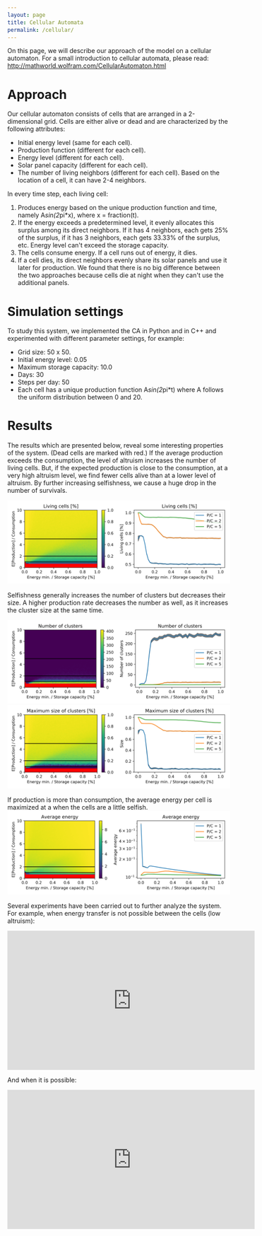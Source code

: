 ```yaml
---
layout: page
title: Cellular Automata
permalink: /cellular/
---
```


On this page, we will describe our approach of the model on a cellular automaton. For a small introduction to cellular automata, please read: http://mathworld.wolfram.com/CellularAutomaton.html

# Approach
Our cellular automaton consists of cells that are arranged in a 2-dimensional grid. Cells are either alive or dead and are characterized by the following attributes: 
- Initial energy level (same for each cell).
- Production function (different for each cell).
- Energy level (different for each cell).
- Solar panel capacity (different for each cell).
- The number of living neighbors (different for each cell). Based on the location of a cell, it can have 2-4 neighbors. 

In every time step, each living cell:
1. Produces energy based on the unique production function and time, namely A*sin(2*pi*x), where x = fraction(t).
2. If the energy exceeds a predetermined level, it evenly allocates this surplus among its direct neighbors. If it has 4 neighbors, each gets 25% of the surplus, if it has 3 neighbors, each gets 33.33% of the surplus, etc. Energy level can't exceed the storage capacity.
3. The cells consume energy. If a cell runs out of energy, it dies. 
4. If a cell dies, its direct neighbors evenly share its solar panels and use it later for production. We found that there is no big difference between the two approaches because cells die at night when they can't use the additional panels.


# Simulation settings
To study this system, we implemented the CA in Python and in C++ and experimented with different parameter settings, for example: 
- Grid size: 50 x 50.
- Initial energy level: 0.05
- Maximum storage capacity: 10.0
- Days: 30
- Steps per day: 50
- Each cell has a unique production function A*sin(2*pi*t) where A follows the uniform distribution between 0 and 20. 


# Results
The results which are presented below, reveal some interesting properties of the system. (Dead cells are marked with red.) If the average production exceeds the consumption, the level of altruism increases the number of living cells. But, if the expected production is close to the consumption, at a very high altruism level, we find fewer cells alive than at a lower level of altruism. By further increasing selfishness, we cause a huge drop in the number of survivals. 

![](https://github.com/WavyV/Complex_System_Simulation/blob/master/docs/living.png) 

Selfishness generally increases the number of clusters but decreases their size. A higher production rate decreases the number as well, as it increases the cluster size at the same time.

![](https://github.com/WavyV/Complex_System_Simulation/blob/master/docs/numshape.png)
![](https://github.com/WavyV/Complex_System_Simulation/blob/master/docs/maxsize.png)

If production is more than consumption, the average energy per cell is maximized at a when the cells are a little selfish. 
![](https://github.com/WavyV/Complex_System_Simulation/blob/master/docs/energy_per_living.png )

Several experiments have been carried out to further analyze the system. For example, when energy transfer is not possible between the cells (low altruism):

<iframe width="560" height="315" src="https://www.youtube.com/embed/hJNIZXPl8lA?rel=0" frameborder="0" allow="autoplay; encrypted-media" allowfullscreen align="center"></iframe>

And when it is possible:
<iframe width="560" height="315" src="https://www.youtube.com/embed/OOr81651dGo?rel=0" frameborder="0" allow="autoplay; encrypted-media" allowfullscreen align="center"></iframe>
